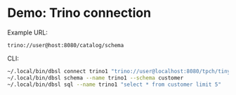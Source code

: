 # Demo: Trino connection

Example URL:

```
trino://user@host:8080/catalog/schema
```

CLI:

```bash
~/.local/bin/dbsl connect trino1 "trino://user@localhost:8080/tpch/tiny"
~/.local/bin/dbsl schema --name trino1 --schema customer
~/.local/bin/dbsl sql --name trino1 "select * from customer limit 5"
```